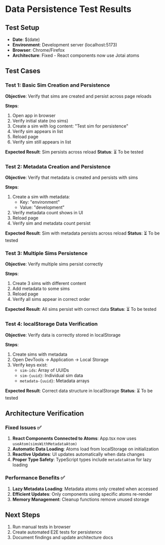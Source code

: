 # Data Persistence Test Results

## Test Setup
- **Date**: $(date)
- **Environment**: Development server (localhost:5173)
- **Browser**: Chrome/Firefox
- **Architecture**: Fixed - React components now use Jotai atoms

## Test Cases

### Test 1: Basic Sim Creation and Persistence
**Objective**: Verify that sims are created and persist across page reloads

**Steps**:
1. Open app in browser
2. Verify initial state (no sims)
3. Create a sim with log content: "Test sim for persistence"
4. Verify sim appears in list
5. Reload page
6. Verify sim still appears in list

**Expected Result**: Sim persists across reload
**Status**: ⏳ To be tested

### Test 2: Metadata Creation and Persistence  
**Objective**: Verify that metadata is created and persists with sims

**Steps**:
1. Create a sim with metadata:
   - Key: "environment"
   - Value: "development"
2. Verify metadata count shows in UI
3. Reload page
4. Verify sim and metadata count persist

**Expected Result**: Sim with metadata persists across reload
**Status**: ⏳ To be tested

### Test 3: Multiple Sims Persistence
**Objective**: Verify multiple sims persist correctly

**Steps**:
1. Create 3 sims with different content
2. Add metadata to some sims
3. Reload page
4. Verify all sims appear in correct order

**Expected Result**: All sims persist with correct data
**Status**: ⏳ To be tested

### Test 4: localStorage Data Verification
**Objective**: Verify data is correctly stored in localStorage

**Steps**:
1. Create sims with metadata
2. Open DevTools → Application → Local Storage
3. Verify keys exist:
   - `sim-ids`: Array of UUIDs
   - `sim-{uuid}`: Individual sim data
   - `metadata-{uuid}`: Metadata arrays

**Expected Result**: Correct data structure in localStorage
**Status**: ⏳ To be tested

## Architecture Verification

### Fixed Issues ✅
1. **React Components Connected to Atoms**: App.tsx now uses `useAtom(simsWithMetadataAtom)`
2. **Automatic Data Loading**: Atoms load from localStorage on initialization
3. **Reactive Updates**: UI updates automatically when data changes
4. **Proper Type Safety**: TypeScript types include `metadataAtom` for lazy loading

### Performance Benefits ✅
1. **Lazy Metadata Loading**: Metadata atoms only created when accessed
2. **Efficient Updates**: Only components using specific atoms re-render
3. **Memory Management**: Cleanup functions remove unused storage

## Next Steps
1. Run manual tests in browser
2. Create automated E2E tests for persistence
3. Document findings and update architecture docs 